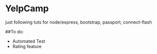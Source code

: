 # YelpCamp

just following tuts for node/express, bootstrap, passport, connect-flash

##To do:
- Automated Test
- Rating feature
